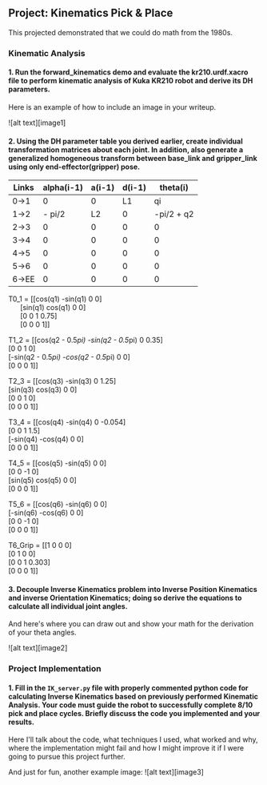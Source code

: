 ## Project: Kinematics Pick & Place
This projected demonstrated that we could do math from the 1980s.

### Kinematic Analysis
#### 1. Run the forward_kinematics demo and evaluate the kr210.urdf.xacro file to perform kinematic analysis of Kuka KR210 robot and derive its DH parameters.

Here is an example of how to include an image in your writeup.

![alt text][image1]

#### 2. Using the DH parameter table you derived earlier, create individual transformation matrices about each joint. In addition, also generate a generalized homogeneous transform between base_link and gripper_link using only end-effector(gripper) pose.

Links | alpha(i-1) | a(i-1) | d(i-1) | theta(i)
--- | --- | --- | --- | ---
0->1 | 0 | 0 | L1 | qi
1->2 | - pi/2 | L2 | 0 | -pi/2 + q2
2->3 | 0 | 0 | 0 | 0
3->4 |  0 | 0 | 0 | 0
4->5 | 0 | 0 | 0 | 0
5->6 | 0 | 0 | 0 | 0
6->EE | 0 | 0 | 0 | 0

T0_1 = [[cos(q1) -sin(q1) 0 0] <br>
&nbsp;&nbsp;&nbsp;&nbsp;&nbsp;&nbsp;[sin(q1) cos(q1) 0 0] <br>
&nbsp;&nbsp;&nbsp;&nbsp;&nbsp;&nbsp;[0 0 1 0.75] <br>
&nbsp;&nbsp;&nbsp;&nbsp;&nbsp;&nbsp;[0 0 0 1]]
 
T1_2 = [[cos(q2 - 0.5*pi) -sin(q2 - 0.5*pi) 0 0.35] <br>
       [0 0 1 0] <br>
       [-sin(q2 - 0.5*pi) -cos(q2 - 0.5*pi) 0 0] <br>
       [0 0 0 1]]

T2_3 = [[cos(q3) -sin(q3) 0 1.25] <br>
       [sin(q3) cos(q3) 0 0] <br>
       [0 0 1 0] <br>
       [0 0 0 1]]
 
T3_4 = [[cos(q4) -sin(q4) 0 -0.054] <br>
       [0 0 1 1.5] <br>
       [-sin(q4) -cos(q4) 0 0] <br>
       [0 0 0 1]]
 
T4_5 = [[cos(q5) -sin(q5) 0 0] <br>
       [0 0 -1 0] <br>
       [sin(q5) cos(q5) 0 0] <br>
       [0 0 0 1]]
 
T5_6 = [[cos(q6) -sin(q6) 0 0] <br>
       [-sin(q6) -cos(q6) 0 0] <br>
       [0 0 -1 0] <br>
       [0 0 0 1]]
 
T6_Grip = [[1 0 0 0] <br>
          [0 1 0 0] <br>
          [0 0 1 0.303] <br>
          [0 0 0 1]]
 
#### 3. Decouple Inverse Kinematics problem into Inverse Position Kinematics and inverse Orientation Kinematics; doing so derive the equations to calculate all individual joint angles.

And here's where you can draw out and show your math for the derivation of your theta angles. 

![alt text][image2]

### Project Implementation

#### 1. Fill in the `IK_server.py` file with properly commented python code for calculating Inverse Kinematics based on previously performed Kinematic Analysis. Your code must guide the robot to successfully complete 8/10 pick and place cycles. Briefly discuss the code you implemented and your results. 


Here I'll talk about the code, what techniques I used, what worked and why, where the implementation might fail and how I might improve it if I were going to pursue this project further.  


And just for fun, another example image:
![alt text][image3]


